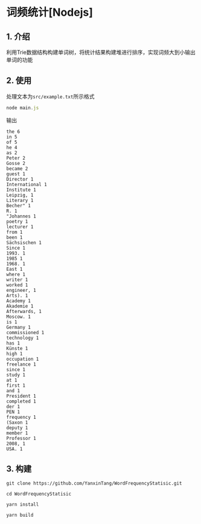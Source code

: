 # 词频统计[Nodejs]

## 1. 介绍
利用Trie数据结构构建单词树，将统计结果构建堆进行排序，实现词频大到小输出单词的功能

## 2. 使用

处理文本为`src/example.txt`所示格式

```javascript
node main.js
```

输出

```
the 6
in 5
of 5
he 4
as 2
Peter 2
Gosse 2
became 2
guest 1
Director 1
International 1
Institute 1
Leipzig, 1
Literary 1
Becher" 1
R. 1
"Johannes 1
poetry 1
lecturer 1
from 1
been 1
Sächsischen 1
Since 1
1993. 1
1985 1
1968. 1
East 1
where 1
writer 1
worked 1
engineer, 1
Arts). 1
Academy 1
Akademie 1
Afterwards, 1
Moscow. 1
is 1
Germany 1
commissioned 1
technology 1
has 1
Künste 1
high 1
occupation 1
freelance 1
since 1
study 1
at 1
first 1
and 1
President 1
completed 1
der 1
PEN 1
frequency 1
(Saxon 1
deputy 1
member 1
Professor 1
2008, 1
USA. 1

```

## 3. 构建

```
git clone https://github.com/YanxinTang/WordFrequencyStatisic.git

cd WordFrequencyStatisic

yarn install

yarn build
```

